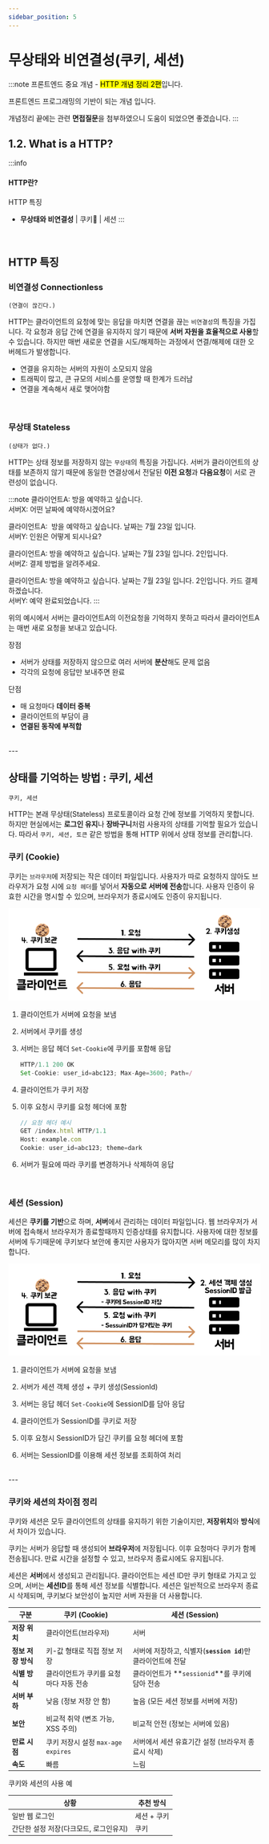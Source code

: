 ```yaml
---
sidebar_position: 5
---
```


# 무상태와 비연결성(쿠키, 세션)

:::note
프론트엔드 중요 개념 - <mark>HTTP 개념 정리 2편</mark>입니다.

프론트엔드 프로그래밍의 기반이 되는 개념 입니다.

개념정리 끝에는 관련 **면접질문**을 첨부하였으니 도움이 되었으면 좋겠습니다.
:::
## 1.2. What is a HTTP?

:::info
#### HTTP란?

HTTP 특징

- **무상태와 비연결성** | 쿠키🍪 | 세션
:::

<br/>

## HTTP 특징
### 비연결성 Connectionless

`(연결이 끊긴다.)`

HTTP는 클라이언트의 요청에 맞는 응답을 마치면 연결을 끊는 `비연결성`의 특징을 가집니다. 각 요청과 응답 간에 연결을 유지하지 않기 때문에 **서버 자원을 효율적으로 사용**할 수 있습니다. 하지만 매번 새로운 연결을 시도/해제하는 과정에서 연결/해제에 대한 오버헤드가 발생합니다.

- 연결을 유지하는 서버의 자원이 소모되지 않음
- 트래픽이 많고, 큰 규모의 서비스를 운영할 때 한계가 드러남
- 연결을 계속해서 새로 맺어야함

<br/>

### 무상태 Stateless

`(상태가 없다.)` 

HTTP는 상태 정보를 저장하지 않는 `무상태`의 특징을 가집니다. 서버가 클라이언트의 상태를 보존하지 않기 때문에 동일한 연결상에서 전달된 **이전 요청**과 **다음요청**이 서로 관련성이 없습니다.


:::note
클라이언트A: 방을 예약하고 싶습니다.  
서버X: 어떤 날짜에 예약하시겠어요?  

클라이언트A:  방을 예약하고 싶습니다. 날짜는 7월 23일 입니다.  
서버Y: 인원은 어떻게 되시나요?  

클라이언트A: 방을 예약하고 싶습니다. 날짜는 7월 23일 입니다. 2인입니다.  
서버Z: 결제 방법을 알려주세요.  

클라이언트A: 방을 예약하고 싶습니다. 날짜는 7월 23일 입니다. 2인입니다.   카드 결제하겠습니다.  
서버Y: 예약 완료되었습니다.
:::

위의 예시에서 서버는 클라이언트A의 이전요청을 기억하지 못하고 따라서 클라이언트A는 매번 새로 요청을 보내고 있습니다. 

장점
- 서버가 상태를 저장하지 않으므로 여러 서버에 **분산**해도 문제 없음
- 각각의 요청에 응답만 보내주면 완료
  
단점
- 매 요청마다 **데이터 중복**
- 클라이언트의 부담이 큼
- **연결된 동작에 부적합**

<br/>
---
<br/>

## 상태를 기억하는 방법 : 쿠키, 세션

`쿠키, 세션`

HTTP는 본래 무상태(Stateless) 프로토콜이라 요청 간에 정보를 기억하지 못합니다. 하지만 현실에서는 **로그인 유지**나 **장바구니**처럼 사용자의 상태를 기억할 필요가 있습니다. 따라서 `쿠키, 세션, 토큰` 같은 방법을 통해 HTTP 위에서 상태 정보를 관리합니다.
<br/>

### 쿠키 (Cookie)

쿠키는 `브라우저`에 저장되는 작은 데이터 파일입니다. 사용자가 따로 요청하지 않아도 브라우저가 요청 시에 `요청 헤더`를 넣어서 **자동으로 서버에 전송**합니다. 사용자 인증이 유효한 시간을 명시할 수 있으며, 브라우저가 종료시에도 인증이 유지됩니다.

![Cookie 과정](./img/cookie.png)

1. 클라이언트가 서버에 요청을 보냄
2. 서버에서 쿠키를 생성
3. 서버는 응답 헤더 `Set-Cookie`에 쿠키를 포함해 응답

    ```jsx
    HTTP/1.1 200 OK
    Set-Cookie: user_id=abc123; Max-Age=3600; Path=/
    ```

4. 클라이언트가 쿠키 저장

5. 이후 요청시 쿠키를 요청 헤더에 포함

    ```jsx
    // 요청 헤더 예시
    GET /index.html HTTP/1.1  
    Host: example.com  
    Cookie: user_id=abc123; theme=dark
    ```

6. 서버가 필요에 따라 쿠키를 변경하거나 삭제하여 응답

<br/>

### 세션 (Session)

세션은 **쿠키를 기반**으로 하며, **서버**에서 관리하는 데이터 파일입니다. 웹 브라우저가 서버에 접속해서 브라우저가 종료할때까지 인증상태를 유지합니다. 사용자에 대한 정보를 서버에 두기때문에 쿠키보다 보안에 좋지만 사용자가 많아지면 서버 메모리를 많이 차지합니다. 

![Session 과정](./img/session.png)

1. 클라이언트가 서버에 요청을 보냄

2. 서버가 세션 객체 생성 + 쿠키 생성(SessionId)

3. 서버는 응답 헤더 `Set-Cookie`에 SessionID를 담아 응답

4. 클라이언트가 SessionID를 쿠키로 저장

5. 이후 요청시 SessionID가 담긴 쿠키를 요청 헤더에 포함

6. 서버는 SessionID를 이용해 세션 정보를 조회하여 처리

<br/>
---
<br/>

### **쿠키와 세션의 차이점 정리**

쿠키와 세션은 모두 클라이언트의 상태를 유지하기 위한 기술이지만, **저장위치**와 **방식**에서 차이가 있습니다.

쿠키는 서버가 응답할 때 생성되어 **브라우저**에 저장됩니다. 이후 요청마다 쿠키가 함께 전송됩니다. 만료 시간을 설정할 수 있고, 브라우저 종료시에도 유지됩니다.

세션은 **서버**에서 생성되고 관리됩니다. 클라이언트는 세션 ID만 쿠키 형태로 가지고 있으며, 서버는 **세션ID**를 통해 세션 정보를 식별합니다. 세션은 일반적으로 브라우저 종료시 삭제되며, 쿠키보다 보안성이 높지만 서버 자원을 더 사용합니다.

| **구분** | **쿠키 (Cookie)** | **세션 (Session)** |
| --- | --- | --- |
| **저장 위치** | 클라이언트(브라우저) | 서버 |
| **정보 저장 방식** | 키-값 형태로 직접 정보 저장 | 서버에 저장하고, 식별자(**`session id`**)만 클라이언트에 전달 |
| **식별 방식** | 클라이언트가 쿠키를 요청마다 자동 전송 | 클라이언트가 **`sessionid`**를 쿠키에 담아 전송 |
| **서버 부하** | 낮음 (정보 저장 안 함) | 높음 (모든 세션 정보를 서버에 저장) |
| **보안** | 비교적 취약 (변조 가능, XSS 주의) | 비교적 안전 (정보는 서버에 있음) |
| **만료 시점** | 쿠키 저장시 설정 `max-age expires` | 서버에서 세션 유효기간 설정 (브라우저 종료시 삭제) |
| **속도** | 빠름 | 느림 |

쿠키와 세션의 사용 예

| **상황** | **추천 방식** |
| --- | --- |
| 일반 웹 로그인 | 세션 + 쿠키 |
| 간단한 설정 저장(다크모드, 로그인유지) | 쿠키 |